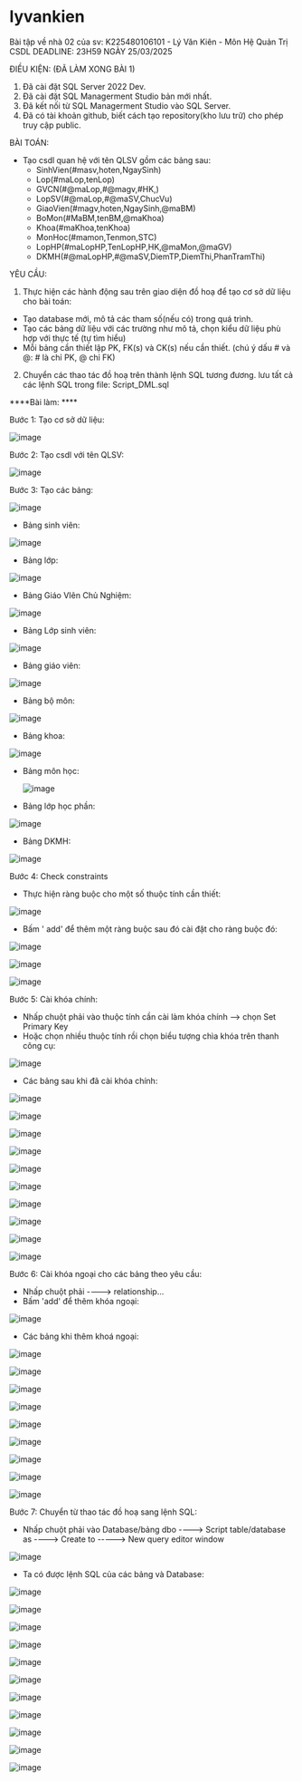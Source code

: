 # lyvankien
Bài tập về nhà 02 của sv: K225480106101 - Lý Văn Kiên - Môn Hệ Quản Trị CSDL
DEADLINE: 23H59 NGÀY 25/03/2025

ĐIỀU KIỆN: (ĐÃ LÀM XONG BÀI 1)
1. Đã cài đặt SQL Server 2022 Dev.
2. Đã cài đặt SQL Managerment Studio bản mới nhất.
3. Đã kết nối từ SQL Managerment Studio vào SQL Server.
4. Đã có tài khoản github, biết cách tạo repository(kho lưu trữ) cho phép truy cập public.

BÀI TOÁN:
- Tạo csdl quan hệ với tên QLSV gồm các bảng sau:
  + SinhVien(#masv,hoten,NgaySinh)
  + Lop(#maLop,tenLop)
  + GVCN(#@maLop,#@magv,#HK,)
  + LopSV(#@maLop,#@maSV,ChucVu)
  + GiaoVien(#magv,hoten,NgaySinh,@maBM)
  + BoMon(#MaBM,tenBM,@maKhoa)
  + Khoa(#maKhoa,tenKhoa)
  + MonHoc(#mamon,Tenmon,STC)
  + LopHP(#maLopHP,TenLopHP,HK,@maMon,@maGV)
  + DKMH(#@maLopHP,#@maSV,DiemTP,DiemThi,PhanTramThi)

YÊU CẦU:
1. Thực hiện các hành động sau trên giao diện đồ hoạ để tạo cơ sở dữ liệu cho bài toán:
  + Tạo database mới, mô tả các tham số(nếu có) trong quá trình.
  + Tạo các bảng dữ liệu với các trường như mô tả, chọn kiểu dữ liệu phù hợp với thực tế (tự tìm hiểu)
  + Mỗi bảng cần thiết lập PK, FK(s) và CK(s) nếu cần thiết. (chú ý dấu # và @: # là chỉ PK, @ chỉ FK)
2. Chuyển các thao tác đồ hoạ trên thành lệnh SQL tương đương. lưu tất cả các lệnh SQL trong file: Script_DML.sql




****Bài làm: ****

Bước 1: Tạo cơ sở dữ liệu: 

![image](https://github.com/user-attachments/assets/7301d3b3-1a21-47ac-ac2f-6298e2b7f76d)

Bước 2: Tạo csdl với tên QLSV:

![image](https://github.com/user-attachments/assets/30f48a2d-4743-462c-865e-c94588943423)

Bước 3: Tạo các bảng:

![image](https://github.com/user-attachments/assets/8f3f2219-4e51-4ab7-80e2-67172a825a6a)

- Bảng sinh viên:
  
![image](https://github.com/user-attachments/assets/29726dcf-2694-4305-b549-711487ef549b)

- Bảng lớp:

![image](https://github.com/user-attachments/assets/57105e59-2313-4d6c-a794-caaef53b13fa)

  - Bảng Giáo VIên Chủ Nghiệm:
 
 ![image](https://github.com/user-attachments/assets/98a78a4f-ac59-4602-b1cf-3b50ad6fd271)

- Bảng Lớp sinh viên:

![image](https://github.com/user-attachments/assets/88a13a51-888e-4aa1-8158-24612f2e6d3b)

- Bảng giáo viên:

![image](https://github.com/user-attachments/assets/c7fbe02c-303c-42ee-bd6c-b34bffefc0ab)

- Bảng bộ môn:

![image](https://github.com/user-attachments/assets/dc2c59fc-df01-4fc3-851c-7cf1aa079b5b)

- Bảng khoa:

![image](https://github.com/user-attachments/assets/4d0f65c9-92f5-45f5-8006-2ac8505fd553)


- Bảng môn học:

  ![image](https://github.com/user-attachments/assets/88427df1-b43f-4f82-a7a0-2451b58e7491)

- Bảng lớp học phần:

![image](https://github.com/user-attachments/assets/8a4e1be7-e2cd-4094-a780-a6b9e0ab5dd3)

 - Bảng DKMH:

![image](https://github.com/user-attachments/assets/c218ffa8-132e-4740-af5a-d50250da511c)

Bước 4: Check constraints
- Thực hiện ràng buộc cho một số thuộc tính cần thiết:

![image](https://github.com/user-attachments/assets/4652cc1f-c038-4213-a773-f118014effe7)

- Bấm ' add'  để thêm một ràng buộc sau đó cài đặt cho ràng buộc đó:
  
![image](https://github.com/user-attachments/assets/bb30dd8e-106b-46b8-8e86-ebef54873c2f)

![image](https://github.com/user-attachments/assets/e3be6322-9620-4168-bb4e-0d53c373375c)


![image](https://github.com/user-attachments/assets/941c38d5-e782-4512-8937-4cab5a68b8d5)

Bước 5: Cài khóa chính: 
- Nhấp chuột phải vào thuộc tính cần cài làm khóa chính --> chọn Set Primary Key
- Hoặc chọn nhiều thuộc tính rồi chọn biểu tượng chìa khóa trên thanh công cụ:

![image](https://github.com/user-attachments/assets/6a234bee-4c2c-4659-8d94-142aee4acfd5)

  - Các bảng sau khi đã cài khóa chính:
    
![image](https://github.com/user-attachments/assets/7b93aa85-2ebf-4886-9717-f4afd9228bfb)

![image](https://github.com/user-attachments/assets/3d67e7d9-15d8-4fd0-8bea-128bb07723bb)

![image](https://github.com/user-attachments/assets/643fa27a-e3e0-4d67-bef6-e67217bab9a5)

![image](https://github.com/user-attachments/assets/b2c825b0-cd3c-46b7-91fb-eb082039a2ab)

![image](https://github.com/user-attachments/assets/fc85833b-016b-4d61-9878-ac2229156d99)

![image](https://github.com/user-attachments/assets/1d5b3ca4-369c-4e77-a5cc-c6b216c7a91b)

![image](https://github.com/user-attachments/assets/3ab18fe1-c4f3-418b-90eb-44d49d89184d)

![image](https://github.com/user-attachments/assets/92065eff-6d08-4c1a-98c7-00fcf0a79b3a)

![image](https://github.com/user-attachments/assets/31692c1a-8cfa-4b3f-a38e-892d03832284)

![image](https://github.com/user-attachments/assets/8385b4cc-2f2f-4717-93c1-e225b7569910)


Bước 6: Cài khóa ngoại cho các bảng theo yêu cầu: 
- Nhấp chuột phải ----> relationship...
- Bấm 'add' để thêm khóa ngoại:
  


![image](https://github.com/user-attachments/assets/c60b1433-df40-4dce-bc57-52d67cc72f2a)


- Các bảng khi thêm khoá ngoại:

![image](https://github.com/user-attachments/assets/899b80ad-a9f3-48e4-926c-600242550a99)

![image](https://github.com/user-attachments/assets/b4fb6012-0c6d-4eb7-8a03-8cbfba71429b)

![image](https://github.com/user-attachments/assets/39a224a9-829a-4143-9346-1898d0698652)

![image](https://github.com/user-attachments/assets/71902732-bc46-4178-b843-a1110dc0c0f7)

![image](https://github.com/user-attachments/assets/697c6be7-6c29-48c0-b7cf-f83f9ab16ea3)

![image](https://github.com/user-attachments/assets/bfbc71bd-0662-46e0-bd1a-ae4f919507c4)

![image](https://github.com/user-attachments/assets/4219215e-ae11-453d-ba75-e13cc5ad350f)

![image](https://github.com/user-attachments/assets/0847e4ab-b3f5-44ad-ad25-b389c7ca4726)

![image](https://github.com/user-attachments/assets/b25dd5c3-cd44-4509-90a3-3b12e31eaccd)


Bước 7: Chuyển từ thao tác đồ hoạ sang lệnh SQL: 
- Nhấp chuột phải vào Database/bảng dbo ----> Script table/database as ----> Create to -----> New query editor window


![image](https://github.com/user-attachments/assets/85b1ff50-5e79-4186-b979-3d006b16c686)

 - Ta có được lệnh SQL của các bảng và Database:

![image](https://github.com/user-attachments/assets/a1c600f8-9f9d-41fb-9f92-3a5daf5892d1)

![image](https://github.com/user-attachments/assets/c8fa657f-58b8-4227-8a94-611e92c8bf45)

![image](https://github.com/user-attachments/assets/5c4630b4-f38a-4390-b976-9db9beb01c66)

![image](https://github.com/user-attachments/assets/b953919a-e874-4e1e-8aa5-c23e6658dba0)

![image](https://github.com/user-attachments/assets/c23dee1c-279a-4f3e-aa7a-e59e81bed227)

![image](https://github.com/user-attachments/assets/a2966737-d371-400f-9428-af21c270691e)

![image](https://github.com/user-attachments/assets/df146786-f752-4da4-b5e9-f5f1e80719a3)

![image](https://github.com/user-attachments/assets/c0acf128-c30b-4730-a4d2-98c517d76949)

![image](https://github.com/user-attachments/assets/db70c87d-30be-48f6-9c52-b8ff73d5e40b)

![image](https://github.com/user-attachments/assets/8088ebca-7d4f-4b6d-aa56-09dfd015c906)

![image](https://github.com/user-attachments/assets/072767cf-6b13-4e5c-bdad-ce6f040f203c)






